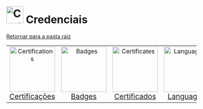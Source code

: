 <!-- # Credenciais -->
# <img src="https://raw.githubusercontent.com/Tarikul-Islam-Anik/Animated-Fluent-Emojis/master/Emojis/Objects/Receipt.png" alt="Certification" width="45px"> Credenciais
[Retornar para a pasta raíz](../)


<table align="center" width="100%" style="border: 0px solid transparent;">
  <tr style="border: none; width: 100%;">
    <td align="center" style="border: none;">
      <a href="./certifications/">
        <img src="https://raw.githubusercontent.com/Tarikul-Islam-Anik/Animated-Fluent-Emojis/master/Emojis/Activities/Trophy.png" alt="Certifications" width="120px">
        <br><span style="font-size: 1.2em;">Certificações<br></span>
      </a>
    </td>
    <td align="center" style="border: none;">
      <a href="./badges/">
        <img src="https://raw.githubusercontent.com/Tarikul-Islam-Anik/Animated-Fluent-Emojis/master/Emojis/Activities/Military%20Medal.png" alt="Badges" width="120px">
        <br><span style="font-size: 1.2em;">Badges<br></span>
      </a>
    </td>
    <td align="center" style="border: none;">
      <a href="./certificates/">
        <img src="https://raw.githubusercontent.com/Tarikul-Islam-Anik/Animated-Fluent-Emojis/master/Emojis/Objects/Scroll.png" alt="Certificates" width="120px">
        <br><span style="font-size: 1.2em;">Certificados<br></span>
      </a>
    </td>
    <td align="center" style="border: none;">
      <a href="./languages/">
        <img src="https://raw.githubusercontent.com/Tarikul-Islam-Anik/Animated-Fluent-Emojis/master/Emojis/Travel%20and%20places/Globe%20Showing%20Americas.png" alt="Languages" width="120px">
        <br><span style="font-size: 1.2em;">Languages<br></span>
      </a>
    </td>
  </tr>
</table>